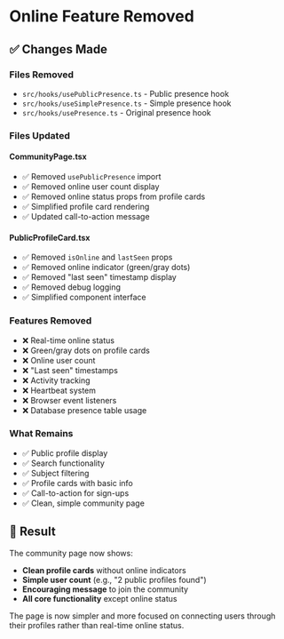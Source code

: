 # Online Feature Removed

## ✅ Changes Made

### **Files Removed**
- `src/hooks/usePublicPresence.ts` - Public presence hook
- `src/hooks/useSimplePresence.ts` - Simple presence hook  
- `src/hooks/usePresence.ts` - Original presence hook

### **Files Updated**

#### **CommunityPage.tsx**
- ✅ Removed `usePublicPresence` import
- ✅ Removed online user count display
- ✅ Removed online status props from profile cards
- ✅ Simplified profile card rendering
- ✅ Updated call-to-action message

#### **PublicProfileCard.tsx**
- ✅ Removed `isOnline` and `lastSeen` props
- ✅ Removed online indicator (green/gray dots)
- ✅ Removed "last seen" timestamp display
- ✅ Removed debug logging
- ✅ Simplified component interface

### **Features Removed**
- ❌ Real-time online status
- ❌ Green/gray dots on profile cards
- ❌ Online user count
- ❌ "Last seen" timestamps
- ❌ Activity tracking
- ❌ Heartbeat system
- ❌ Browser event listeners
- ❌ Database presence table usage

### **What Remains**
- ✅ Public profile display
- ✅ Search functionality
- ✅ Subject filtering
- ✅ Profile cards with basic info
- ✅ Call-to-action for sign-ups
- ✅ Clean, simple community page

## 🎯 Result

The community page now shows:
- **Clean profile cards** without online indicators
- **Simple user count** (e.g., "2 public profiles found")
- **Encouraging message** to join the community
- **All core functionality** except online status

The page is now simpler and more focused on connecting users through their profiles rather than real-time online status. 